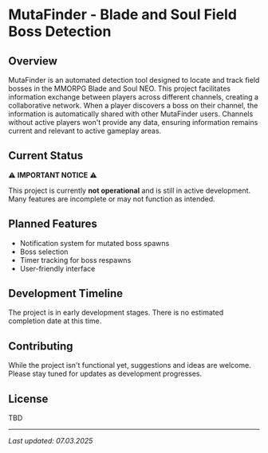 # MutaFinder - Blade and Soul Field Boss Detection

## Overview
MutaFinder is an automated detection tool designed to locate and track field bosses in the MMORPG Blade and Soul NEO. This project facilitates information exchange between players across different channels, creating a collaborative network. When a player discovers a boss on their channel, the information is automatically shared with other MutaFinder users. Channels without active players won't provide any data, ensuring information remains current and relevant to active gameplay areas.

## Current Status

⚠️ **IMPORTANT NOTICE** ⚠️

This project is currently **not operational** and is still in active development. Many features are incomplete or may not function as intended.

## Planned Features

- Notification system for mutated boss spawns
- Boss selection
- Timer tracking for boss respawns
- User-friendly interface

## Development Timeline

The project is in early development stages. There is no estimated completion date at this time.

## Contributing

While the project isn't functional yet, suggestions and ideas are welcome. Please stay tuned for updates as development progresses.

## License

TBD

---

*Last updated: 07.03.2025*